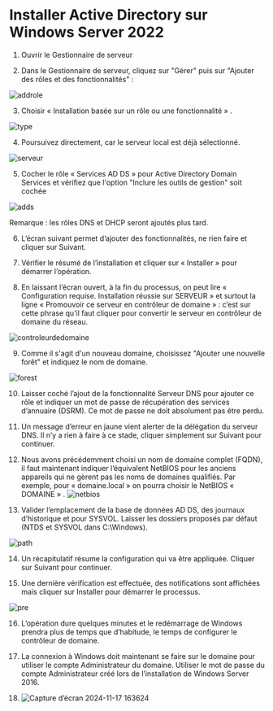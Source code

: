 # Installer Active Directory sur Windows Server 2022


1. Ouvrir le Gestionnaire de serveur 

2. Dans le Gestionnaire de serveur, cliquez sur "Gérer" puis sur "Ajouter des rôles et des fonctionnalités" :

![addrole](https://github.com/user-attachments/assets/4359d6e3-4faa-4896-86e4-1c3afdf8b4ef)

3. Choisir « Installation basée sur un rôle ou une fonctionnalité » .

 ![type](https://github.com/user-attachments/assets/b49a1aed-297f-46df-8b29-2116c6353008)

4. Poursuivez directement, car le serveur local est déjà sélectionné.

![serveur](https://github.com/user-attachments/assets/401b9e03-f352-48b9-aa80-f581ab82fef8)


5. Cocher le rôle « Services AD DS » pour Active Directory Domain Services et vérifiez que l'option "Inclure les outils de gestion" soit cochée 
   
![adds](https://github.com/user-attachments/assets/fa96315d-0cf9-4cb6-9910-2d9b79e2c5af)

Remarque : les rôles DNS et DHCP seront ajoutés plus tard.

6. L’écran suivant permet d’ajouter des fonctionnalités, ne rien faire et cliquer sur Suivant.

7. Vérifier le résumé de l’installation et cliquer sur « Installer » pour démarrer l’opération.


8. En laissant l’écran ouvert, à la fin du processus, on peut lire « Configuration requise. Installation réussie sur SERVEUR » et surtout la ligne « Promouvoir ce serveur en contrôleur de domaine » : c’est sur cette phrase qu’il faut cliquer pour convertir le serveur en contrôleur de domaine du réseau.

![controleurdedomaine](https://github.com/user-attachments/assets/fba16670-79b4-4d4a-9bae-1b508740cb60)


9. Comme il s'agit d'un nouveau domaine, choisissez "Ajouter une nouvelle forêt" et indiquez le nom de domaine.

![forest](https://github.com/user-attachments/assets/465a13ed-bf0d-4b11-be6d-155fc86bb875)


10. Laisser coché l’ajout de la fonctionnalité Serveur DNS pour ajouter ce rôle et indiquer un mot de passe de récupération des services d’annuaire (DSRM). Ce mot de passe ne doit absolument pas être perdu.


11. Un message d’erreur en jaune vient alerter de la délégation du serveur DNS. Il n’y a rien à faire à ce stade, cliquer simplement sur Suivant pour continuer.


12. Nous avons précédemment choisi un nom de domaine complet (FQDN), il faut maintenant indiquer l’équivalent NetBIOS pour les anciens appareils qui ne gèrent pas les noms de domaines qualifiés. Par exemple, pour « domaine.local » on pourra choisir le NetBIOS « DOMAINE » .
![netbios](https://github.com/user-attachments/assets/f359ddb4-cc5a-4c5d-9738-af0db832ab92)


13. Valider l’emplacement de la base de données AD DS, des journaux d’historique et pour SYSVOL. Laisser les dossiers proposés par défaut (NTDS et SYSVOL dans C:\Windows).

![path](https://github.com/user-attachments/assets/4a721da3-17ca-47b1-91bb-bac205c8ccd3)


14. Un récapitulatif résume la configuration qui va être appliquée. Cliquer sur Suivant pour continuer.

15. Une dernière vérification est effectuée, des notifications sont affichées mais cliquer sur Installer pour démarrer le processus.

![pre](https://github.com/user-attachments/assets/ccae16e9-7aca-460e-8b58-b84959fce579)


16. L’opération dure quelques minutes et le redémarrage de Windows prendra plus de temps que d’habitude, le temps de configurer le contrôleur de domaine.

17. La connexion à Windows doit maintenant se faire sur le domaine pour utiliser le compte Administrateur du domaine. Utiliser le mot de passe du compte Administrateur créé lors de l’installation de Windows Server 2016.

18. ![Capture d’écran 2024-11-17 163624](https://github.com/user-attachments/assets/b572b919-70a6-48da-9897-977145c19a67)

